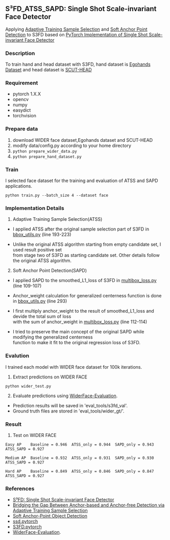 ## S³FD_ATSS_SAPD: Single Shot Scale-invariant Face Detector ##
Applying [Adaptive Training Sample Selection](https://arxiv.org/abs/1912.02424) and [Soft Anchor Point Detection](https://arxiv.org/abs/1911.12448) to S3FD 
based on [PyTorch Implementation of Single Shot Scale-invariant Face Detector](https://github.com/yxlijun/S3FD.pytorch)
### Description
To train hand and head dataset with S3FD, hand dataset is [Egohands Dataset](http://vision.soic.indiana.edu/projects/egohands/) and head dataset is [SCUT-HEAD](https://github.com/HCIILAB/SCUT-HEAD-Dataset-Release)

### Requirement
* pytorch 1.X.X 
* opencv 
* numpy 
* easydict
* torchvision

### Prepare data 
1. download WIDER face dataset,Egohands dataset and SCUT-HEAD
2. modify data/config.py according to your home directory
3. ``` python prepare_wider_data.py ```
4. ``` python prepare_hand_dataset.py ```

### Train
I selected face dataset for the training and evaluation of ATSS and SAPD applications.
``` 
python train.py --batch_size 4 --dataset face
``` 

### Implementation Details
1. Adaptive Training Sample Selection(ATSS)

* I applied ATSS after the original sample selection part of S3FD in [bbox_utils.py](https://github.com/tgisaturday/S3FD_ATSS_SAPD/blob/master/layers/bbox_utils.py) (line 193-223)

* Unlike the original ATSS algorithm starting from empty candidate set, I used result positive set<br>
from stage two of S3FD as starting candidate set. Other details follow the original ATSS algorithm.

2. Soft Anchor Point Detection(SAPD)

* I applied SAPD to the smoothed_L1_loss of S3FD in [multibox_loss.py](https://github.com/tgisaturday/S3FD_ATSS_SAPD/tree/master/layers/modules/multibox_loss.py) (line 109-107)

* Anchor_weight calculation for generalized centerness function is done in [bbox_utils.py](https://github.com/tgisaturday/S3FD_ATSS_SAPD/blob/master/layers/bbox_utils.py) (line 293)

* I first multiply anchor_weight to the result of smoothed_L1_loss and devide the total sum of loss<br> 
with the sum of anchor_weight in [multibox_loss.py](https://github.com/tgisaturday/S3FD_ATSS_SAPD/tree/master/layers/modules/multibox_loss.py) (line 112-114)

* I tried to preserve the main concept of the original SAPD while modifying the generalized centerness<br>
function to make it fit to the original regression loss of S3FD.


### Evalution
I trained each model with WIDER face dataset for 100k iterations.

1. Extract predictions on WIDER FACE 
```
python wider_test.py
```
2. Evaluate predictions using [WiderFace-Evaluation](https://github.com/wondervictor/WiderFace-Evaluation). 

* Prediction results will be saved in 'eval_tools/s3fd_val'. 
* Ground truth files are stored in 'eval_tools/wider_gt/'.

### Result
1. Test on WIDER FACE 
```
Easy AP    Baseline = 0.946  ATSS_only = 0.944  SAPD_only = 0.943  ATSS_SAPD = 0.927
    
Medium AP  Baseline = 0.932  ATSS_only = 0.931  SAPD_only = 0.930  ATSS_SAPD = 0.927
    
Hard AP    Baseline = 0.849  ATSS_only = 0.846  SAPD_only = 0.847  ATSS_SAPD = 0.927
```

### References
* [S³FD: Single Shot Scale-invariant Face Detector](https://arxiv.org/abs/1708.05237)
* [Bridging the Gap Between Anchor-based and Anchor-free Detection via Adaptive Training Sample Selection](https://arxiv.org/abs/1912.02424)
* [Soft Anchor-Point Object Detection](https://arxiv.org/abs/1911.12448)
* [ssd.pytorch](https://github.com/amdegroot/ssd.pytorch)
* [S3FD.pytorch](https://github.com/yxlijun/S3FD.pytorch)
* [WiderFace-Evaluation](https://github.com/wondervictor/WiderFace-Evaluation). 